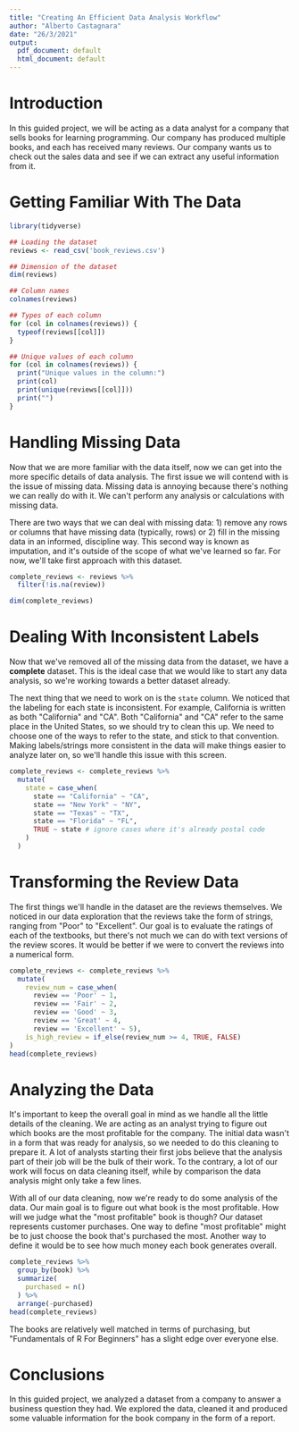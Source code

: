 ```yaml
---
title: "Creating An Efficient Data Analysis Workflow"
author: "Alberto Castagnara"
date: "26/3/2021"
output:
  pdf_document: default
  html_document: default
---
```




# Introduction

In this guided project, we will be acting as a data analyst for a company that sells books for learning programming. Our company has produced multiple books, and each has received many reviews. Our company wants us to check out the sales data and see if we can extract any useful information from it. 

# Getting Familiar With The Data


```r
library(tidyverse)

## Loading the dataset
reviews <- read_csv('book_reviews.csv')

## Dimension of the dataset
dim(reviews)

## Column names
colnames(reviews)

## Types of each column
for (col in colnames(reviews)) {
  typeof(reviews[[col]])
}

## Unique values of each column
for (col in colnames(reviews)) {
  print("Unique values in the column:")
  print(col)
  print(unique(reviews[[col]]))
  print("")
}
```

# Handling Missing Data

Now that we are more familiar with the data itself, now we can get into the more specific details of data analysis. The first issue we will contend with is the issue of missing data. Missing data is annoying because there's nothing we can really do with it. We can't perform any analysis or calculations with missing data.

There are two ways that we can deal with missing data: 1) remove any rows or columns that have missing data (typically, rows) or 2) fill in the missing data in an informed, discipline way. This second way is known as imputation, and it's outside of the scope of what we've learned so far. For now, we'll take first approach with this dataset.


```r
complete_reviews <- reviews %>% 
  filter(!is.na(review))

dim(complete_reviews)
```

# Dealing With Inconsistent Labels

Now that we've removed all of the missing data from the dataset, we have a **complete** dataset. This is the ideal case that we would like to start any data analysis, so we're working towards a better dataset already.

The next thing that we need to work on is the `state` column. We noticed that the labeling for each state is inconsistent. For example, California is written as both "California" and "CA". Both "California" and "CA" refer to the same place in the United States, so we should try to clean this up. We need to choose one of the ways to refer to the state, and stick to that convention. Making labels/strings more consistent in the data will make things easier to analyze later on, so we'll handle this issue with this screen.


```r
complete_reviews <- complete_reviews %>%
  mutate(
    state = case_when(
      state == "California" ~ "CA",
      state == "New York" ~ "NY",
      state == "Texas" ~ "TX",
      state == "Florida" ~ "FL",
      TRUE ~ state # ignore cases where it's already postal code
    )
  )
```

# Transforming the Review Data

The first things we'll handle in the dataset are the reviews themselves. We noticed in our data exploration that the reviews take the form of strings, ranging from "Poor" to "Excellent". Our goal is to evaluate the ratings of each of the textbooks, but there's not much we can do with text versions of the review scores. It would be better if we were to convert the reviews into a numerical form.


```r
complete_reviews <- complete_reviews %>%
  mutate(
    review_num = case_when(
      review == 'Poor' ~ 1,
      review == 'Fair' ~ 2,
      review == 'Good' ~ 3,
      review == 'Great' ~ 4,
      review == 'Excellent' ~ 5),
    is_high_review = if_else(review_num >= 4, TRUE, FALSE)
)
head(complete_reviews)
```

# Analyzing the Data

It's important to keep the overall goal in mind as we handle all the little details of the cleaning. We are acting as an analyst trying to figure out which books are the most profitable for the company. The initial data wasn't in a form that was ready for analysis, so we needed to do this cleaning to prepare it. A lot of analysts starting their first jobs believe that the analysis part of their job will be the bulk of their work. To the contrary, a lot of our work will focus on data cleaning itself, while by comparison the data analysis might only take a few lines.

With all of our data cleaning, now we're ready to do some analysis of the data. Our main goal is to figure out what book is the most profitable. How will we judge what the "most profitable" book is though? Our dataset represents customer purchases. One way to define "most profitable" might be to just choose the book that's purchased the most. Another way to define it would be to see how much money each book generates overall.


```r
complete_reviews %>% 
  group_by(book) %>% 
  summarize(
    purchased = n()
  ) %>% 
  arrange(-purchased)
head(complete_reviews)
```

The books are relatively well matched in terms of purchasing, but "Fundamentals of R For Beginners" has a slight edge over everyone else. 

# Conclusions

In this guided project, we analyzed a dataset from a company to answer a business question they had. We explored the data, cleaned it and produced some valuable information for the book company in the form of a report. 
